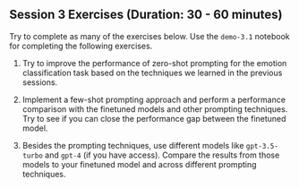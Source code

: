## Session 3 Exercises (Duration: 30 - 60 minutes)

Try to complete as many of the exercises below. Use the `demo-3.1` notebook for completing the following exercises.

1) Try to improve the performance of zero-shot prompting for the emotion classification task based on the techniques we learned in the previous sessions.

2) Implement a few-shot prompting approach and perform a performance comparison with the finetuned models and other prompting techniques. Try to see if you can close the performance gap between the finetuned model. 

3) Besides the prompting techniques, use different models like `gpt-3.5-turbo` and `gpt-4` (if you have access). Compare the results from those models to your finetuned model and across different prompting techniques.
